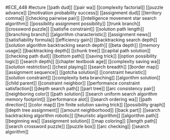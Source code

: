 #ECE_448
#lecture
[[path dud]]
[[pair wa]]
[[complexity factorial]]
[[puzzle advance]]
[[motivation probability success]]
[[assignment dud]]
[[territory comma]]
[[checking pairwise pair]]
[[intelligence movement star search algorithm]]
[[possibility assignment possibility]]
[[trunk branch]]
[[crossword puzzle]]
[[satisfie constraint]]
[[solution path length]]
[[branching branch]]
[[algorithm characteristic]]
[[assignment news]]
[[satisfiability formula]]
[[efficiency gain]]
[[backtracking search depth]]
[[solution algorithm backtracking search depth]]
[[beta depth]]
[[memory usage]]
[[backtracking depth]]
[[chunk tree]]
[[capital path solution]]
[[checking path dud]]
[[bottom path]]
[[saving trick]]
[[option possibility logic]]
[[search depth]]
[[chapter textbook age]]
[[complexity saving wa]]
[[solution restriction]]
[[chest playing]]
[[search breadth]]
[[border map]]
[[assignment sequence]]
[[gotcha solution]]
[[constraint heuristic]]
[[solution constraint]]
[[complexity beta branching]]
[[algorithm solution]]
[[child parent]]
[[constraint neighbor]]
[[performance constraint satisfaction]]
[[depth search path]]
[[part tree]]
[[arc consistency pair]]
[[neighboring color]]
[[path solution]]
[[search uniform search algorithm memory footprint]]
[[performance alot]]
[[search ordering wa]]
[[path direction]]
[[color map]]
[[m finite solution saving trick]]
[[possibility graph]]
[[depth tree assignment]]
[[amount neighborhood]]
[[back part]]
[[search backtracking algorithm robotic]]
[[heuristic algorithm]]
[[algorithm path]]
[[beginning wa]]
[[assignment solution]]
[[map coloring]]
[[length path]]
[[search crossword puzzle]]
[[puzzle box]]
[[arc checking]]
[[search algorithm]]
